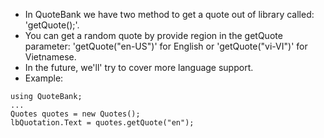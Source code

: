 * In QuoteBank we have two method to get a quote out of library called: 'getQuote();'.
* You can get a random quote by provide region in the getQuote parameter: 'getQuote("en-US")' for English or 'getQuote("vi-VI")' for Vietnamese. 
* In the future, we'll' try to cover more language support.
* Example:
```
using QuoteBank;
...
Quotes quotes = new Quotes();
lbQuotation.Text = quotes.getQuote("en");
```